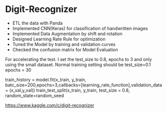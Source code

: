 # Digit-Recognizer

- ETL the data with Panda
-	Implemented CNN(Keras) for classification of handwritten images
- Implemented Data Augmentation by shift and rotation
- Designed Learning Rate Rule for optimization
- Tuned the Model by training and validation curves
- Checked the confusion matrix for Model Evaluation

For accelerating the test. I set the test_size to 0.8, epochs to 3 and only using the small dataset.
Normal training setting should be test_size=0.1 epochs = 30

train_history = model.fit(x_train, y_train, batc_size=200,epochs=3,callbacks=[learning_rate_function],validation_data = (x_val,y_val))
train_test_split(x_train, y_train, test_size = 0.8, random_state=random_seed

https://www.kaggle.com/c/digit-recognizer
